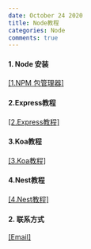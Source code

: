 ```yaml
---
date: October 24 2020
title: Node教程
categories: Node
comments: true
---
```


#### 1. Node 安装

[[1.NPM 包管理器]](https://web-oyster.github.io/2020/10/24/Node/Npm/NPM%E5%8C%85%E7%AE%A1%E7%90%86%E5%99%A8/)

#### 2.Express教程

[[2.Express教程]]()

#### 3.Koa教程

[[3.Koa教程]]()

#### 4.Nest教程

[[4.Nest教程]]()

#### 2. 联系方式

[[Email]](yuanmin8888@outlook.com)
